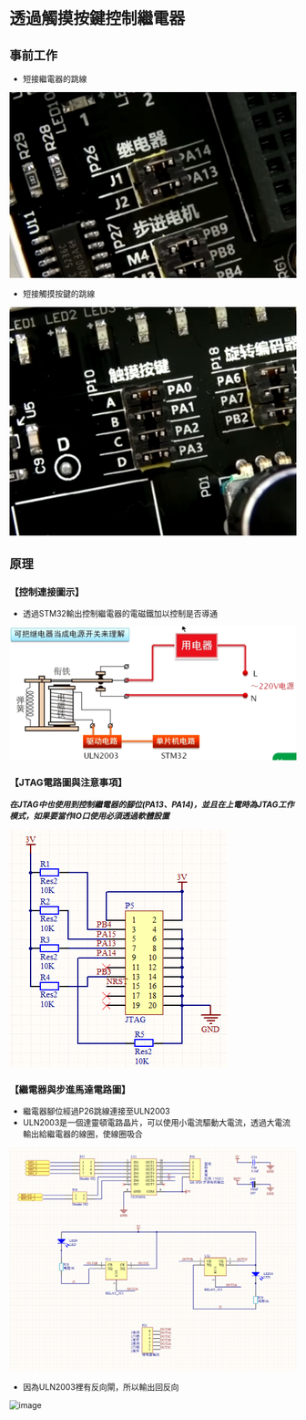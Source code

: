 # 透過觸摸按鍵控制繼電器

## 事前工作

* 短接繼電器的跳線


![image](https://github.com/hamster-allen/STM32_Learn/blob/master/DAY_0206/relay_button_picture/%E7%B9%BC%E9%9B%BB%E5%99%A8%E8%B7%B3%E7%B7%9A.png)

* 短接觸摸按鍵的跳線
  
![image](https://github.com/hamster-allen/STM32_Learn/blob/master/DAY_0206/relay_button_picture/%E8%A7%B8%E6%91%B8%E6%8C%89%E9%8D%B5%E8%B7%B3%E7%B7%9A.png)

## 原理

### 【控制連接圖示】

* 透過STM32輸出控制繼電器的電磁鐵加以控制是否導通

![image](https://github.com/hamster-allen/STM32_Learn/blob/master/DAY_0206/relay_button_picture/%E6%8E%A7%E5%88%B6%E9%80%A3%E6%8E%A5%E5%9C%96%E7%A4%BA.png)

### 【JTAG電路圖與注意事項】

***在JTAG中也使用到控制繼電器的腳位(PA13、PA14)，並且在上電時為JTAG工作模式，如果要當作IO口使用必須透過軟體設置***

![image](https://github.com/hamster-allen/STM32_Learn/blob/master/DAY_0206/relay_button_picture/JTAG_IC.png)

### 【繼電器與步進馬達電路圖】

* 繼電器腳位經過P26跳線連接至ULN2003
* ULN2003是一個達靈頓電路晶片，可以使用小電流驅動大電流，透過大電流輸出給繼電器的線圈，使線圈吸合

![image](https://github.com/hamster-allen/STM32_Learn/blob/master/DAY_0206/relay_button_picture/%E7%B9%BC%E9%9B%BB%E5%99%A8%E8%88%87%E6%AD%A5%E9%80%B2%E9%A6%AC%E9%81%94%E9%9B%BB%E8%B7%AF%E5%9C%96.png)

* 因為ULN2003裡有反向閘，所以輸出回反向

![image]()


























